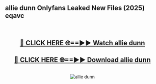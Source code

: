 <h2>allie dunn Onlyfans Leaked New Files (2025) eqavc</h2>
<br>
<div align="center">
<h2><a href="https://mediafiles.top/allie_dunn&ref=git" rel="nofollow">🔴 CLICK HERE 🌐==►► Watch allie dunn</a></h2>
<h2><a href="https://mediafiles.top/allie_dunn&ref=git" rel="nofollow">🔴 CLICK HERE 🌐==►► Download allie dunn</a></h2>
<br>
<a href="https://mediafiles.top/allie_dunn&ref=git" rel="nofollow" data-target="animated-image.originalLink"><img src="https://i.ibb.co.com/xMMVF88/686577567.gif" alt="allie dunn" style="max-width: 100%; display: inline-block;" data-target="animated-image.originalImage"></a>
</div>
<br>
<br>